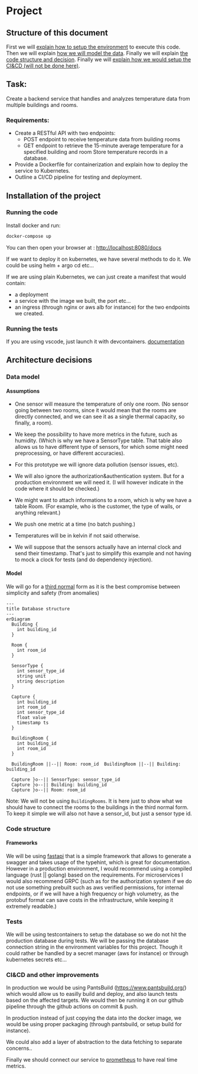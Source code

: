 # Project
## Structure of this document
First we will [explain how to setup the environment](#installation-of-the-project) to execute this code.
Then we will explain [how we will model the data](#data-model).
Finally we will explain [the code structure and decision](#code-structure).
Finally we will [explain how we would setup the CI&CD (will not be done here)](#cicd-and-other-improvements).


## Task:
Create a backend service that handles and analyzes temperature data from multiple buildings and rooms.
### Requirements:

* Create a RESTful API with two endpoints:
  * POST endpoint to receive temperature data from building rooms
  * GET endpoint to retrieve the 15-minute average temperature for a specified building and room
    Store temperature records in a database.
* Provide a Dockerfile for containerization and explain how to deploy the service to Kubernetes.
* Outline a CI/CD pipeline for testing and deployment.



## Installation of the project
### Running the code
Install docker and run:

```bash
docker-compose up
```
You can then open your browser at : [http://localhost:8080/docs](http://localhost:8080/docs)

If we want to deploy it on kubernetes, we have several methods to do it.
We could be using helm + argo cd etc...

If we are using plain Kubernetes, we can just create a manifest that would contain:
- a deployment
- a service with the image we built, the port etc...
- an ingress (through nginx or aws alb for instance) for the two endpoints we created.


### Running the tests
If you are using vscode, just launch it with devcontainers.
[documentation](https://code.visualstudio.com/docs/devcontainers/containers#_reopen-folder-in-container)



## Architecture decisions
### Data model
#### Assumptions
* One sensor will measure the temperature of only one room. (No sensor going between two rooms, since it would mean that the rooms are directly connected, and we can see it as a single thermal capacity, so finally, a room).
* We keep the possibility to have more metrics in the future, such as humidity. (Which is why we have a SensorType table. That table also allows us to have different type of sensors, for which some might need preprocessing, or have different accuracies).

* For this prototype we will ignore data pollution (sensor issues, etc).
* We will also ignore the authorization&authentication system. But for a production environment we will need it. (I will however indicate in the code where it should be checked.)

* We might want to attach informations to a room, which is why we have a table Room. (For example, who is the customer, the type of walls, or anything relevant.)

* We push one metric at a time (no batch pushing.)

* Temperatures will be in kelvin if not said otherwise.

* We will suppose that the sensors actually have an internal clock and send their timestamp. That's just to simplify this example and not having to mock a clock for tests (and do dependency injection).

#### Model
We will go for a [third normal](https://en.wikipedia.org/wiki/Third_normal_form) form as it is the best compromise between simplicity and safety (from anomalies)
```mermaid
---
title Database structure
---
erDiagram
  Building {
    int building_id
  }

  Room {
    int room_id
  }

  SensorType {
    int sensor_type_id
    string unit
    string description
  }

  Capture {
    int building_id
    int room_id
    int sensor_type_id
    float value
    timestamp ts
  }

  BuildingRoom {
    int building_id
    int room_id
  }

  BuildingRoom ||--|| Room: room_id  BuildingRoom ||--|| Building: building_id

  Capture }o--|| SensorType: sensor_type_id
  Capture }o--|| Building: building_id
  Capture }o--|| Room: room_id
```

Note: We will not be using `BuildingRooms`. It is here just to show what we should have to connect the rooms to the buildings in the third normal form.
To keep it simple we will also not have a sensor_id, but just a sensor type id.


### Code structure
#### Frameworks
We will be using [fastapi](https://fastapi.tiangolo.com/) that is a simple framework that allows to generate a swagger and takes usage of the typehint, which is great for documentation.
However in a production environment, I would recommend using a compiled language (rust || golang) based on the requirements. For microservices I would also recommend GRPC (such as for the authorization system if we do not use something prebuilt such as aws verified permissions, for internal endpoints, or if we will have a high frequency or high volumetry, as the protobuf format can save costs in the infrastructure, while keeping it extremely readable.)

### Tests
We will be using testcontainers to setup the database so we do not hit the production database during tests. We will be passing the database connection string in the environment variables for this project. Though it could rather be handled by a secret manager (aws for instance) or through kubernetes secrets etc...







### CI&CD and other improvements
In production we would be using PantsBuild (https://www.pantsbuild.org/) which would allow us to easilly build and deploy, and also launch tests based on the affected targets.
We would then be running it on our github pipeline through the github actions on commit & push.

In production instead of just copying the data into the docker image, we would be using proper packaging (through pantsbuild, or setup build for instance).

We could also add a layer of abstraction to the data fetching to separate concerns..

Finally we should connect our service to [prometheus](https://github.com/prometheus/prometheus) to have real time metrics.
